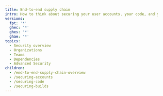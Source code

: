 ```yaml
---
title: End-to-end supply chain
intro: How to think about securing your user accounts, your code, and your build process
versions:
  fpt: '*'
  ghec: '*'
  ghes: '*'
  ghae: '*'
topics:
  - Security overview
  - Organizations
  - Teams
  - Dependencies
  - Advanced Security
children:
  - /end-to-end-supply-chain-overview
  - /securing-accounts
  - /securing-code
  - /securing-builds
---
```

